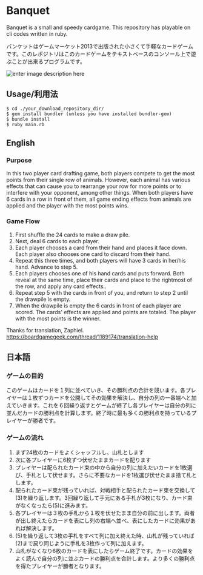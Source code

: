 # Banquet

Banquet is  a small and speedy cardgame. This repository has playable on cli codes written in ruby. 

バンケットはゲームマーケット2013で出版された小さくて手軽なカードゲームです。このレポジトリはこのカードゲームをテキストベースのコンソール上で遊ぶことが出来るプログラムです。


![enter image description here](https://cdn-ak2.f.st-hatena.com/images/fotolife/o/oneforowl/20170807/20170807223331.gif)


## Usage/利用法

```shell
$ cd ./your_download_repository_dir/
$ gem install bundler (unless you have installed bundler-gem)
$ bundle install
$ ruby main.rb
```

## English

### Purpose
In this two player card drafting game, both players compete to get the most points from their single row of animals. However, each animal has various effects that can cause you to rearrange your row for more points or to interfere with your opponent, among other things. When both players have 6 cards in a row in front of them, all game ending effects from animals are applied and the player with the most points wins.

### Game Flow

 1. First shuffle the 24 cards to make a draw pile.
 2. Next, deal 6 cards to each player.
 3. Each player chooses a card from their hand and places it face down. Each player also chooses one card to discard from their hand.
 4. Repeat this three times, and both players will have 3 cards in her/his hand. Advance to step 5.
 5. Each players chooses one of his hand cards and puts forward. Both reveal at the same time, place their cards and place to the rightmost of the row, and apply any card effects..
 6. Repeat step 5 with the cards in front of you, and return to step 2 until the drawpile is empty.
 7. When the drawpile is empty the 6 cards in front of each player are scored. The cards' effects are applied and points are totaled. The player with the most points is the winner.

Thanks for translation,  Zaphiel.
 https://boardgamegeek.com/thread/1189174/translation-help

## 日本語

### ゲームの目的

このゲームはカードを１列に並べていき、その勝利点の合計を競います。各プレイヤーは１枚ずつカードを公開してその効果を解決し、自分の列の一番端へと加えていきます。これを６回繰り返すとゲームが終了し各プレイヤーは自分の列に並んだカードの勝利点を計算します。終了時に最も多くの勝利点を持っているプレイヤーが勝者です。

### ゲームの流れ

 1. まず24枚のカードをよくシャッフルし、山札とします
 2. 次に各プレイヤーに6枚ずつ伏せたままカードを配ります
 3. プレイヤーは配られたカード束の中から自分の列に加えたいカードを1枚選び、手札として伏せます。さらに不要なカードを1枚選び伏せたまま捨て札とします。
 4. 配られたカード束が残っていれば、対戦相手と配られたカード束を交換して(3)を繰り返します。3回繰り返して手元にある手札が3枚になり、カード束がなくなったら(5)に進みます。
 5. 各プレイヤーは３枚の手札から１枚を伏せたまま自分の前に出します。両者が出し終えたらカードを表にし列の右端へ並べ、表にしたカードに効果があれば解決します。
 6. (5)を繰り返して3枚の手札をすべて列に加え終えた時、山札が残っていれば(2)まで戻り同じように手札を3枚作って列に加えます。
 7. 山札がなくなり6枚のカードを表にしたらゲーム終了です。カードの効果をよく読んで自分の列に並ぶカードの勝利点を合計します。より多くの勝利点を得たプレイヤーが勝者となります。
